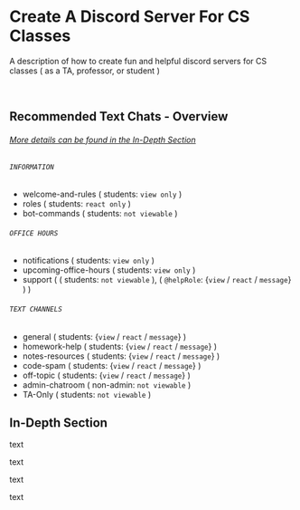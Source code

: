 # Create A Discord Server For CS Classes
A description of how to create fun and helpful discord servers for CS classes ( as a TA, professor, or student )

<br>

## Recommended Text Chats - Overview
###### [More details can be found in the In-Depth Section](#In-Depth-Section)

###### `INFORMATION`
* welcome-and-rules ( students: `view only` )
* roles             ( students: `react only` )
* bot-commands      ( students: `not viewable` )

  
###### `OFFICE HOURS`
* notifications         ( students: `view only` )
* upcoming-office-hours ( students: `view only` )
* support               ( ( students: `not viewable` ), ( `@helpRole`: {`view` / `react` / `message`} ) )

  
###### `TEXT CHANNELS`
* general         ( students: {`view` / `react` / `message`} )
* homework-help   ( students: {`view` / `react` / `message`} )
* notes-resources ( students: {`view` / `react` / `message`} )
* code-spam       ( students: {`view` / `react` / `message`} )
* off-topic       ( students: {`view` / `react` / `message`} )
* admin-chatroom  ( non-admin: `not viewable` )
* TA-Only         ( students: `not viewable` )

<be>

## In-Depth Section
text


text


text


text
